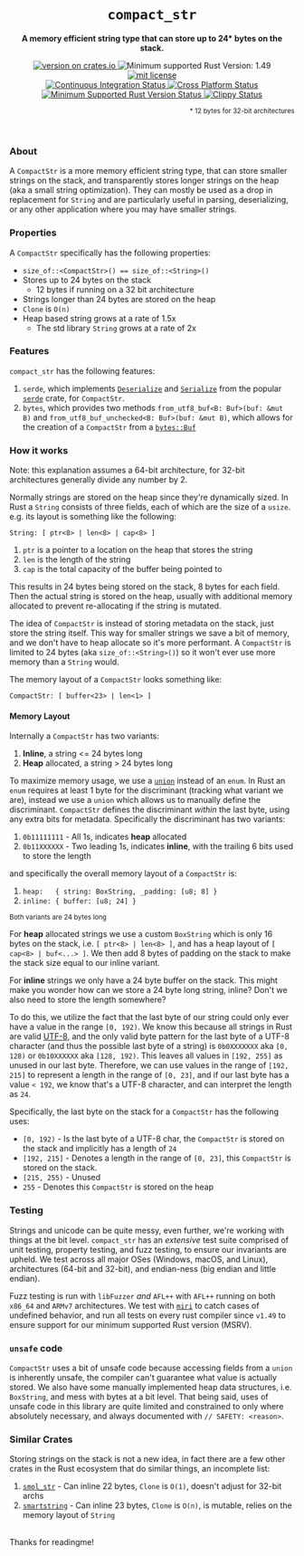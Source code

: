 <div align="center">
  <h1><code>compact_str</code></h1>
  <p><strong>A memory efficient string type that can store up to 24* bytes on the stack.</strong></p>

  <a href="https://crates.io/crates/compact_str">
    <img alt="version on crates.io" src="https://img.shields.io/crates/v/compact_str"/>
  </a>
  <img alt="Minimum supported Rust Version: 1.49" src="https://img.shields.io/badge/MSRV-1.49-blueviolet">
  <a href="LICENSE">
    <img alt="mit license" src="https://img.shields.io/crates/l/compact_str"/>
  </a>

   <br />

  <a href="https://github.com/ParkMyCar/compact_str/actions/workflows/ci.yml">
    <img alt="Continuous Integration Status" src="https://github.com/ParkMyCar/compact_str/actions/workflows/ci.yml/badge.svg?event=push"/>
  </a>
  <a href="https://github.com/ParkMyCar/compact_str/actions/workflows/cross_platform.yml">
    <img alt="Cross Platform Status" src="https://github.com/ParkMyCar/compact_str/actions/workflows/cross_platform.yml/badge.svg?event=push"/>
  </a>
    <a href="https://github.com/ParkMyCar/compact_str/actions/workflows/msrv.yml">
    <img alt="Minimum Supported Rust Version Status" src="https://github.com/ParkMyCar/compact_str/actions/workflows/msrv.yml/badge.svg?event=push"/>
  </a>
  </a>
    <a href="https://github.com/ParkMyCar/compact_str/actions/workflows/clippy.yml">
    <img alt="Clippy Status" src="https://github.com/ParkMyCar/compact_str/actions/workflows/clippy.yml/badge.svg?event=push"/>
  </a>

  <p  align=right><sub>* 12 bytes for 32-bit architectures</sub></p>
</div>

<br />

### About
A `CompactStr` is a more memory efficient string type, that can store smaller strings on the stack, and transparently stores longer strings on the heap (aka a small string optimization).
They can mostly be used as a drop in replacement for `String` and are particularly useful in parsing, deserializing, or any other application where you may
have smaller strings.

### Properties
A `CompactStr` specifically has the following properties:
  * `size_of::<CompactStr>() == size_of::<String>()`
  * Stores up to 24 bytes on the stack
    * 12 bytes if running on a 32 bit architecture
  * Strings longer than 24 bytes are stored on the heap
  * `Clone` is `O(n)`
  * Heap based string grows at a rate of 1.5x
    * The std library `String` grows at a rate of 2x

### Features
`compact_str` has the following features:
1. `serde`, which implements [`Deserialize`](https://docs.rs/serde/latest/serde/trait.Deserialize.html) and [`Serialize`](https://docs.rs/serde/latest/serde/trait.Serialize.html) from the popular [`serde`](https://docs.rs/serde/latest/serde/) crate, for `CompactStr`.
2. `bytes`, which provides two methods `from_utf8_buf<B: Buf>(buf: &mut B)` and `from_utf8_buf_unchecked<B: Buf>(buf: &mut B)`, which allows for the creation of a `CompactStr` from a [`bytes::Buf`](https://docs.rs/bytes/latest/bytes/trait.Buf.html)

### How it works
Note: this explanation assumes a 64-bit architecture, for 32-bit architectures generally divide any number by 2.

Normally strings are stored on the heap since they're dynamically sized. In Rust a `String` consists of three fields, each of which are the size of a `usize`.
e.g. its layout is something like the following:

`String: [ ptr<8> | len<8> | cap<8> ]`
1. `ptr` is a pointer to a location on the heap that stores the string
2. `len` is the length of the string
3. `cap` is the total capacity of the buffer being pointed to

This results in 24 bytes being stored on the stack, 8 bytes for each field. Then the actual string is stored on the heap, usually with additional memory allocated to prevent re-allocating if the string is mutated.

The idea of `CompactStr` is instead of storing metadata on the stack, just store the string itself. This way for smaller strings we save a bit of memory, and we
don't have to heap allocate so it's more performant. A `CompactStr` is limited to 24 bytes (aka `size_of::<String>()`) so it won't ever use more memory than a
`String` would.

The memory layout of a `CompactStr` looks something like:

`CompactStr: [ buffer<23> | len<1> ]`

#### Memory Layout
Internally a `CompactStr` has two variants:
1. **Inline**, a string <= 24 bytes long
2. **Heap** allocated, a string > 24 bytes long

To maximize memory usage, we use a [`union`](https://doc.rust-lang.org/reference/items/unions.html) instead of an `enum`. In Rust an `enum` requires at least 1 byte
for the discriminant (tracking what variant we are), instead we use a `union` which allows us to manually define the discriminant. `CompactStr` defines the
discriminant *within* the last byte, using any extra bits for metadata. Specifically the discriminant has two variants:

1. `0b11111111` - All 1s, indicates **heap** allocated
2. `0b11XXXXXX` - Two leading 1s, indicates **inline**, with the trailing 6 bits used to store the length

and specifically the overall memory layout of a `CompactStr` is:

1. `heap:   { string: BoxString, _padding: [u8; 8] }`
2. `inline: { buffer: [u8; 24] }`

<sub>Both variants are 24 bytes long</sub>

For **heap** allocated strings we use a custom `BoxString` which is only 16 bytes on the stack, i.e. `[ ptr<8> | len<8> ]`, and has a heap layout of `[ cap<8> | buf<...> ]`. We then add 8 bytes of padding on the stack to make the stack size equal to our inline variant.

For **inline** strings we only have a 24 byte buffer on the stack. This might make you wonder how can we store a 24 byte long string, inline? Don't we also need to store the length somewhere?

To do this, we utilize the fact that the last byte of our string could only ever have a value in the range `[0, 192)`. We know this because all strings in Rust are valid [UTF-8](https://en.wikipedia.org/wiki/UTF-8), and the only valid byte pattern for the last byte of a UTF-8 character (and thus the possible last byte of a string) is `0b0XXXXXXX` aka `[0, 128)` or `0b10XXXXXX` aka `[128, 192)`. This leaves all values in `[192, 255]` as unused in our last byte. Therefore, we can use values in the range of `[192, 215]` to represent a length in the range of `[0, 23]`, and if our last byte has a value `< 192`, we know that's a UTF-8 character, and can interpret the length as `24`.

Specifically, the last byte on the stack for a `CompactStr` has the following uses:
* `[0, 192)` - Is the last byte of a UTF-8 char, the `CompactStr` is stored on the stack and implicitly has a length of `24`
* `[192, 215]` - Denotes a length in the range of `[0, 23]`, this `CompactStr` is stored on the stack.
* `[215, 255)` - Unused
* `255` - Denotes this `CompactStr` is stored on the heap

### Testing
Strings and unicode can be quite messy, even further, we're working with things at the bit level. `compact_str` has an _extensive_ test suite comprised of unit testing, property testing, and fuzz testing, to ensure our invariants are upheld. We test across all major OSes (Windows, macOS, and Linux), architectures (64-bit and 32-bit), and endian-ness (big endian and little endian).

Fuzz testing is run with `libFuzzer` _and_ `AFL++` with `AFL++` running on both `x86_64` and `ARMv7` architectures. We test with [`miri`](https://github.com/rust-lang/miri) to catch cases of undefined behavior, and run all tests on every rust compiler since `v1.49` to ensure support for our minimum supported Rust version (MSRV).

### `unsafe` code
`CompactStr` uses a bit of unsafe code because accessing fields from a `union` is inherently unsafe, the compiler can't guarantee what value is actually stored.
We also have some manually implemented heap data structures, i.e. `BoxString`, and mess with bytes at a bit level.
That being said, uses of unsafe code in this library are quite limited and constrained to only where absolutely necessary, and always documented with
`// SAFETY: <reason>`.

### Similar Crates
Storing strings on the stack is not a new idea, in fact there are a few other crates in the Rust ecosystem that do similar things, an incomplete list:
1. [`smol_str`](https://crates.io/crates/smol_str) - Can inline 22 bytes, `Clone` is `O(1)`, doesn't adjust for 32-bit archs
2. [`smartstring`](https://crates.io/crates/smartstring) - Can inline 23 bytes, `Clone` is `O(n)`, is mutable, relies on the memory layout of `String`

<br />
Thanks for readingme!
